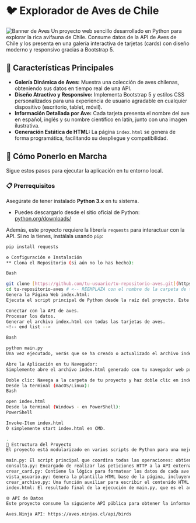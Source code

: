 # 🐦 Explorador de Aves de Chile

![Banner de Aves](https://via.placeholder.com/1200x300?text=Explorador+de+Aves+de+Chile) Un proyecto web sencillo desarrollado en Python para explorar la rica avifauna de Chile. Consume datos de la API de Aves de Chile y los presenta en una galería interactiva de tarjetas (cards) con diseño moderno y responsivo gracias a Bootstrap 5.

## 🌟 Características Principales

* **Galería Dinámica de Aves:** Muestra una colección de aves chilenas, obteniendo sus datos en tiempo real de una API.
* **Diseño Atractivo y Responsivo:** Implementa Bootstrap 5 y estilos CSS personalizados para una experiencia de usuario agradable en cualquier dispositivo (escritorio, tablet, móvil).
* **Información Detallada por Ave:** Cada tarjeta presenta el nombre del ave en español, inglés y su nombre científico en latín, junto con una imagen ilustrativa.
* **Generación Estática de HTML:** La página `index.html` se genera de forma programática, facilitando su despliegue y compatibilidad.

## 🚀 Cómo Ponerlo en Marcha

Sigue estos pasos para ejecutar la aplicación en tu entorno local.

### 📋 Prerrequisitos

Asegúrate de tener instalado **Python 3.x** en tu sistema.

* Puedes descargarlo desde el sitio oficial de Python: [python.org/downloads/](https://www.python.org/downloads/)

Además, este proyecto requiere la librería `requests` para interactuar con la API. Si no la tienes, instálala usando `pip`:

```bash
pip install requests

⚙️ Configuración e Instalación
** Clona el Repositorio (si aún no lo has hecho):

Bash

git clone [https://github.com/tu-usuario/tu-repositorio-aves.git](https://github.com/tu-usuario/tu-repositorio-aves.git)  # <-- REEMPLAZA con la URL real de tu repositorio
cd tu-repositorio-aves # <-- REEMPLAZA con el nombre de la carpeta de tu proyecto
Genera la Página Web index.html:
Ejecuta el script principal de Python desde la raíz del proyecto. Este script se encargará de:

Conectar con la API de aves.
Procesar los datos.
Generar el archivo index.html con todas las tarjetas de aves.
<!-- end list -->

Bash

python main.py
Una vez ejecutado, verás que se ha creado o actualizado el archivo index.html en la misma carpeta.

Abre la Aplicación en tu Navegador:
Simplemente abre el archivo index.html generado con tu navegador web preferido. Puedes hacerlo de varias maneras:

Doble clic: Navega a la carpeta de tu proyecto y haz doble clic en index.html.
Desde la terminal (macOS/Linux):
Bash

open index.html
Desde la terminal (Windows - en PowerShell):
PowerShell

Invoke-Item index.html
O simplemente start index.html en CMD.

.
📂 Estructura del Proyecto
El proyecto está modularizado en varios scripts de Python para una mejor organización:

main.py: El script principal que coordina todas las operaciones: obtiene datos, construye las tarjetas y genera el HTML final.
consulta.py: Encargado de realizar las peticiones HTTP a la API externa para obtener los datos de las aves.
crear_card.py: Contiene la lógica para formatear los datos de cada ave en una estructura de tarjeta HTML (Bootstrap Card).
vista_usuario.py: Genera la plantilla HTML base de la página, incluyendo el doctype, head, body, enlaces a Bootstrap y los estilos CSS personalizados.
crear_archivo.py: Una función auxiliar para escribir el contenido HTML final en el archivo index.html, asegurando la codificación UTF-8.
index.html: El resultado final de la ejecución de main.py, que es el archivo que se visualiza en el navegador.

🌐 API de Datos
Este proyecto consume la siguiente API pública para obtener la información de las aves de Chile:

Aves.Ninja API: https://aves.ninjas.cl/api/birds
